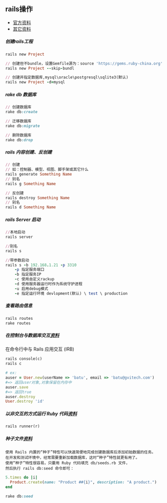 ## rails操作

* [官方资料](https://ruby-china.github.io/rails-guides/command_line.html)
* [其它资料](http://www.cnblogs.com/wang123/archive/2009/09/16/1567774.html)

##### 创建rails工程
```ruby
rails new Project

// 创建但不bundle，设置Gemfile源为：source 'https://gems.ruby-china.org'
rails new Project --skip-bundl

// 创建并指定数据库,mysql\oracle\postgresql\sqlite3(默认)
rails new Project -d=mysql
```

##### rake db 数据库
```ruby
// 创建数据库
rake db:create

// 迁移数据库
rake db:migrate

// 删除数据库
rake db:drop
```

##### rails 内容创建、反创建
```ruby
// 创建 
// 如：控制器、模型、视图、脚手架或其它什么
rails generate Something Name
// 别名
rails g Something Name

// 反创建
rails destroy Something Name
// 别名
rails d Something Name
```

##### rails Server 启动
```ruby
//本地启动
rails server

//别名
rails s

//带参数启动
rails s -b 192.168.1.21 -p 3310
	-p 指定服务端口
	-b 指定服务IP
	-c 使用自定义rackup
	-d 使用服务器运行时作为系统守护进程
	-u 启用debug模式
	-e 指定运行环境 devlopment(默认) \ test \ production
```

##### 查看路由信息
```ruby
rails routes
rake routes
```

##### 在控制台与数据库交互[资料](https://www.cnblogs.com/Tommy-Yu/p/4141122.html)
在命令行中与 Rails 应用交互 (IRB)
```ruby
rails console(c)
rails c

# ex: 
auser = User.new(userName => 'batu', email => 'batu@gvitech.com') 
#=> 返回user对象,对象保留在内存中
auser.save 	
#=> 返回true
auser.destroy 
User.destroy 'id'
```

##### 以非交互的方式运行 Ruby 代码[资料](https://ruby-china.github.io/rails-guides/command_line.html#rails-runner)
```ruby
rails runner(r)	
```

##### 种子文件[资料](https://ruby-china.github.io/rails-guides/active_record_migrations.html#migrations-and-seed-data)
	使用 Rails 内置的“种子”特性可以快速简便地完成创建数据库后添加初始数据的任务。
	在开发和测试环境中，经常需要重新加载数据库，这时“种子”特性就更有用了。
	使用“种子”特性很容易，只要用 Ruby 代码填充 db/seeds.rb 文件，
	然后执行 rails db:seed 命令即可：
```ruby
5.times do |i|
  Product.create(name: "Product ##{i}", description: "A product.")
end

rake db:seed
```
